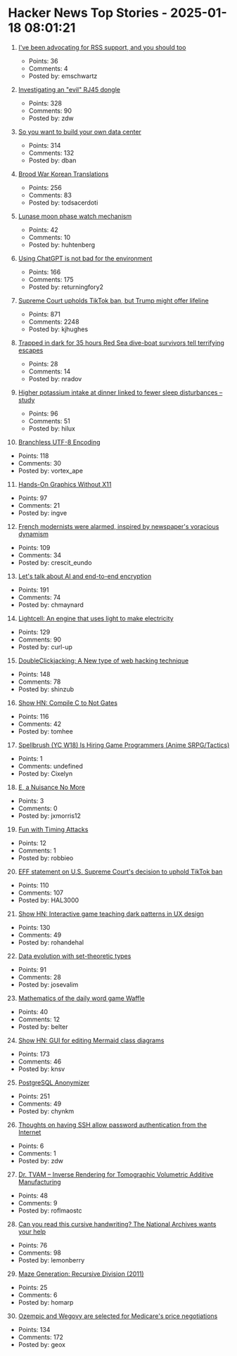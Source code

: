 # Hacker News Top Stories - 2025-01-18 08:01:21

1. [I've been advocating for RSS support, and you should too](https://reedybear.bearblog.dev/ive-been-advocating-for-rss-support-and-you-should-too/)
   - Points: 36
   - Comments: 4
   - Posted by: emschwartz

2. [Investigating an "evil" RJ45 dongle](https://lcamtuf.substack.com/p/investigating-an-evil-rj45-dongle)
   - Points: 328
   - Comments: 90
   - Posted by: zdw

3. [So you want to build your own data center](https://blog.railway.com/p/data-center-build-part-one)
   - Points: 314
   - Comments: 132
   - Posted by: dban

4. [Brood War Korean Translations](https://blog.sourcedive.net/brood-war-korean-translations/)
   - Points: 256
   - Comments: 83
   - Posted by: todsacerdoti

5. [Lunase moon phase watch mechanism](https://genuineideas.com/ArticlesIndex/phase.html)
   - Points: 42
   - Comments: 10
   - Posted by: huhtenberg

6. [Using ChatGPT is not bad for the environment](https://andymasley.substack.com/p/individual-ai-use-is-not-bad-for)
   - Points: 166
   - Comments: 175
   - Posted by: returningfory2

7. [Supreme Court upholds TikTok ban, but Trump might offer lifeline](https://www.cnbc.com/2025/01/17/supreme-court-rules-to-uphold-tiktok-ban.html)
   - Points: 871
   - Comments: 2248
   - Posted by: kjhughes

8. [Trapped in dark for 35 hours Red Sea dive-boat survivors tell terrifying escapes](https://www.bbc.com/news/articles/cp3z0k72yw3o)
   - Points: 28
   - Comments: 14
   - Posted by: nradov

9. [Higher potassium intake at dinner linked to fewer sleep disturbances – study](https://www.nutraingredients-asia.com/Article/2025/01/07/higher-potassium-intake-at-dinner-linked-to-fewer-sleep-disturbances/)
   - Points: 96
   - Comments: 51
   - Posted by: hilux

10. [Branchless UTF-8 Encoding](https://cceckman.com/writing/branchless-utf8-encoding/)
   - Points: 118
   - Comments: 30
   - Posted by: vortex_ape

11. [Hands-On Graphics Without X11](https://blogsystem5.substack.com/p/netbsd-graphics-wo-x11)
   - Points: 97
   - Comments: 21
   - Posted by: ingve

12. [French modernists were alarmed, inspired by newspaper's voracious dynamism](https://aeon.co/essays/the-french-modernists-loathed-and-loved-the-mass-media-of-their-day)
   - Points: 109
   - Comments: 34
   - Posted by: crescit_eundo

13. [Let's talk about AI and end-to-end encryption](https://blog.cryptographyengineering.com/2025/01/17/lets-talk-about-ai-and-end-to-end-encryption/)
   - Points: 191
   - Comments: 74
   - Posted by: chmaynard

14. [Lightcell: An engine that uses light to make electricity](https://www.lightcellenergy.com/)
   - Points: 129
   - Comments: 90
   - Posted by: curl-up

15. [DoubleClickjacking: A New type of web hacking technique](https://www.paulosyibelo.com/2024/12/doubleclickjacking-what.html)
   - Points: 148
   - Comments: 78
   - Posted by: shinzub

16. [Show HN: Compile C to Not Gates](https://github.com/tomhea/c2fj)
   - Points: 116
   - Comments: 42
   - Posted by: tomhee

17. [Spellbrush (YC W18) Is Hiring Game Programmers (Anime SRPG/Tactics)](undefined)
   - Points: 1
   - Comments: undefined
   - Posted by: Cixelyn

18. [Ε, a Nuisance No More](http://zna.do/epsilon)
   - Points: 3
   - Comments: 0
   - Posted by: jxmorris12

19. [Fun with Timing Attacks](https://ostro.ws/post-timing-attacks)
   - Points: 12
   - Comments: 1
   - Posted by: robbieo

20. [EFF statement on U.S. Supreme Court's decision to uphold TikTok ban](https://www.eff.org/deeplinks/2025/01/eff-statement-us-supreme-courts-decision-uphold-tiktok-ban)
   - Points: 110
   - Comments: 107
   - Posted by: HAL3000

21. [Show HN: Interactive game teaching dark patterns in UX design](https://games.productartistry.com/games/dark-patterns)
   - Points: 130
   - Comments: 49
   - Posted by: rohandehal

22. [Data evolution with set-theoretic types](https://dashbit.co/blog/data-evolution-with-set-theoretic-types)
   - Points: 91
   - Comments: 28
   - Posted by: josevalim

23. [Mathematics of the daily word game Waffle](https://arxiv.org/abs/2501.09286)
   - Points: 40
   - Comments: 12
   - Posted by: belter

24. [Show HN: GUI for editing Mermaid class diagrams](https://docs.mermaidchart.com/blog/posts/gui-for-editing-mermaid-class-diagrams)
   - Points: 173
   - Comments: 46
   - Posted by: knsv

25. [PostgreSQL Anonymizer](https://postgresql-anonymizer.readthedocs.io/en/stable/)
   - Points: 251
   - Comments: 49
   - Posted by: chynkm

26. [Thoughts on having SSH allow password authentication from the Internet](https://utcc.utoronto.ca/~cks/space/blog/sysadmin/SSHOnExposingPasswordAuth)
   - Points: 6
   - Comments: 1
   - Posted by: zdw

27. [Dr. TVAM – Inverse Rendering for Tomographic Volumetric Additive Manufacturing](https://github.com/rgl-epfl/drtvam)
   - Points: 48
   - Comments: 9
   - Posted by: roflmaostc

28. [Can you read this cursive handwriting? The National Archives wants your help](https://www.smithsonianmag.com/smart-news/can-you-read-this-cursive-handwriting-the-national-archives-wants-your-help-180985833/)
   - Points: 76
   - Comments: 98
   - Posted by: lemonberry

29. [Maze Generation: Recursive Division (2011)](http://weblog.jamisbuck.org/2011/1/12/maze-generation-recursive-division-algorithm)
   - Points: 25
   - Comments: 6
   - Posted by: homarp

30. [Ozempic and Wegovy are selected for Medicare's price negotiations](https://apnews.com/article/drug-prices-medicare-biden-trump-aae2271614f5959b484e5f081313f2e1)
   - Points: 134
   - Comments: 172
   - Posted by: geox


